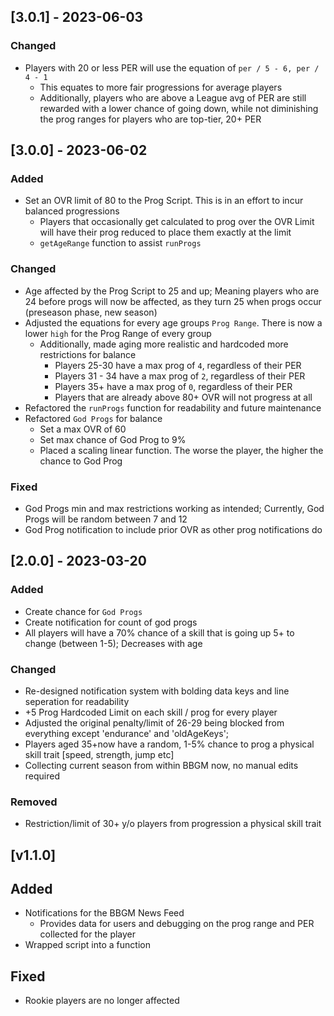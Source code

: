 ## [3.0.1] - 2023-06-03

### Changed

-   Players with 20 or less PER will use the equation of `per / 5 - 6, per / 4 - 1`
    -   This equates to more fair progressions for average players
    -   Additionally, players who are above a League avg of PER are still rewarded with a lower chance of going down, while not diminishing the prog ranges for players who are top-tier, 20+ PER

## [3.0.0] - 2023-06-02

### Added

-   Set an OVR limit of 80 to the Prog Script. This is in an effort to incur balanced progressions
    -   Players that occasionally get calculated to prog over the OVR Limit will have their prog reduced to place them exactly at the limit
    -   `getAgeRange` function to assist `runProgs`

### Changed

-   Age affected by the Prog Script to 25 and up; Meaning players who are 24 before progs will now be affected, as they turn 25 when progs occur (preseason phase, new season)
-   Adjusted the equations for every age groups `Prog Range`. There is now a lower `high` for the Prog Range of every group
    -   Additionally, made aging more realistic and hardcoded more restrictions for balance
        -   Players 25-30 have a max prog of `4`, regardless of their PER
        -   Players 31 - 34 have a max prog of `2`, regardless of their PER
        -   Players 35+ have a max prog of `0`, regardless of their PER
        -   Players that are already above 80+ OVR will not progress at all
-   Refactored the `runProgs` function for readability and future maintenance
-   Refactored `God Progs` for balance
    -   Set a max OVR of 60
    -   Set max chance of God Prog to 9%
    -   Placed a scaling linear function. The worse the player, the higher the chance to God Prog

### Fixed

-   God Progs min and max restrictions working as intended; Currently, God Progs will be random between 7 and 12
-   God Prog notification to include prior OVR as other prog notifications do

## [2.0.0] - 2023-03-20

### Added

-   Create chance for `God Progs`
-   Create notification for count of god progs
-   All players will have a 70% chance of a skill that is going up 5+ to change (between 1-5); Decreases with age

### Changed

-   Re-designed notification system with bolding data keys and line seperation for readability
-   +5 Prog Hardcoded Limit on each skill / prog for every player
-   Adjusted the original penalty/limit of 26-29 being blocked from everything except 'endurance' and 'oldAgeKeys';
-   Players aged 35+now have a random, 1-5% chance to prog a physical skill trait [speed, strength, jump etc]
-   Collecting current season from within BBGM now, no manual edits required

### Removed

-   Restriction/limit of 30+ y/o players from progression a physical skill trait

## [v1.1.0]

## Added

-   Notifications for the BBGM News Feed
    -   Provides data for users and debugging on the prog range and PER collected for the player
-   Wrapped script into a function

## Fixed

-   Rookie players are no longer affected

